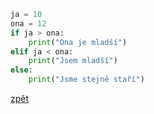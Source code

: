 ```python
ja = 10
ona = 12
if ja > ona:
    print("Ona je mladší")
elif ja < ona:
    print("Jsem mladší")
else:
    print("Jsme stejně staří")
```

[zpět](../../programovani_uvod.md#úkol-12-2)